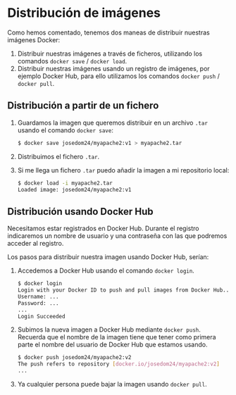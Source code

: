 # Distribución de imágenes

Como hemos comentado, tenemos dos maneas de distribuir nuestras imágenes Docker:

1. Distribuir nuestras imágenes a través de ficheros, utilizando los comandos `docker save` / `docker load`. 
2. Distribuir nuestras imágenes usando un registro de imágenes, por ejemplo Docker Hub, para ello utilizamos los comandos `docker push` / `docker pull`.

## Distribución a partir de un fichero

1. Guardamos la imagen que queremos distribuir en un archivo `.tar` usando el comando `docker save`:

    ```bash    
    $ docker save josedom24/myapache2:v1 > myapache2.tar
    ```

2. Distribuimos el fichero `.tar`.

3. Si me llega un fichero `.tar` puedo añadir la imagen a mi repositorio local:

    ```bash
    $ docker load -i myapache2.tar          
    Loaded image: josedom24/myapache2:v1
    ```

## Distribución usando Docker Hub

Necesitamos estar registrados en Docker Hub. Durante el registro indicaremos un nombre de usuario y una contraseña con las que podremos acceder al registro.

Los pasos para distribuir nuestra imagen usando Docker Hub, serían:

1. Accedemos a Docker Hub usando el comando `docker login`.

    ```bash
    $ docker login 
    Login with your Docker ID to push and pull images from Docker Hub...
    Username: ...
    Password: ...
    ...
    Login Succeeded
    ```

2. Subimos la nueva imagen a Docker Hub mediante `docker push`. Recuerda que el nombre de la imagen tiene que tener como primera parte el nombre del usuario de Docker Hub que estamos usando.

    ```bash
    $ docker push josedom24/myapache2:v2
    The push refers to repository [docker.io/josedom24/myapache2:v2]
    ...
    ```

3. Ya cualquier persona puede bajar la imagen usando `docker pull`.